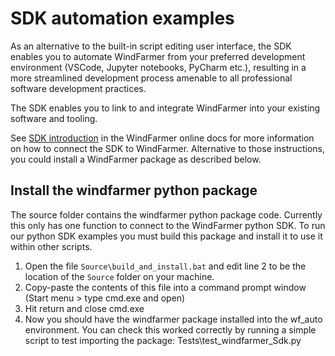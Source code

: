 # SDK automation examples
As an alternative to the built-in script editing user interface, the SDK enables you to automate WindFarmer from your preferred development environment (VSCode, Jupyter notebooks, PyCharm etc.), resulting in a more streamlined development process amenable to all professional software development practices.

The SDK enables you to link to and integrate WindFarmer into your existing software and tooling.

See [SDK introduction](https://mysoftware.dnv.com/download/public/renewables/windfarmer/manuals/latest/Automation/SDK/sdkIntro.html?tabs=Toolbox) in the WindFarmer online docs for more information on how to connect the SDK to WindFarmer. Alternative to those instructions, you could install a WindFarmer package as described below.

## Install the windfarmer python package
The source folder contains the windfarmer python package code. Currently this only has one function to connect to the WindFarmer python SDK. To run our python SDK examples you must build this package and install it to use it within other scripts. 
1. Open the file ```Source\build_and_install.bat``` and edit line 2 to be the location of the ```Source``` folder on your machine. 
2. Copy-paste the contents of this file into a command prompt window (Start menu > type cmd.exe and open)
3. Hit return and close cmd.exe
4. Now you should have the windfarmer package installed into the wf_auto environment. You can check this worked correctly by running a simple script to test importing the package: Tests\test_windfarmer_Sdk.py
